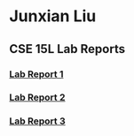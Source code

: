 # Junxian Liu

## CSE 15L Lab Reports
### [Lab Report 1](https://junxian-liu.github.io/cse15l-lab-reports/LabReport1.html)
### [Lab Report 2](https://junxian-liu.github.io/cse15l-lab-reports/LabReport2.html)
### [Lab Report 3](https://junxian-liu.github.io/cse15l-lab-reports/LabReport3.html)
